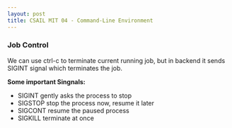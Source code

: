 ```yaml
---
layout: post
title: CSAIL MIT 04 - Command-Line Environment
---
```


### Job Control
We can use ctrl-c to terminate current running job, but in backend it sends SIGINT signal which terminates the job.

**Some important Singnals:**

- SIGINT     gently asks the process to stop <br>
- SIGSTOP    stop the process now, resume it later <br>
- SIGCONT    resume the paused process <br>
- SIGKILL    terminate at once
